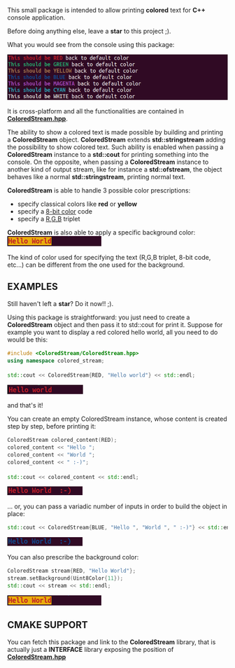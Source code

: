 This small package is intended to allow printing **colored** text for **C++** console application.

Before doing anything else, leave a **star** to this project ;).

What you would see from the console using this package:

![temp](pictures/Sample.png)

It is cross-platform and all the functionalities are contained in [**ColoredStream.hpp**](./src/ColoredStream/ColoredStream.hpp).

The ability to show a colored text is made possible by building and printing a **ColoredStream** object.
**ColoredStream** extends **std::stringstream** adding the possibility to show colored text.
Such ability is enabled when passing a **ColoredStream** instance to a **std::cout** for printing something into the console. On the opposite, when passing a **ColoredStream** instance to another kind of output stream, like for instance a **std::ofstream**, the object behaves like a normal **std::stringstream**, printing normal text.

**ColoredStream** is able to handle 3 possible color prescriptions:
 - specify classical colors like **red** or **yellow**
 - specify a [8-bit color](https://en.wikipedia.org/wiki/ANSI_escape_code) code 
 - specify a [R,G,B](https://en.wikipedia.org/wiki/ANSI_escape_code) triplet 

**ColoredStream** is also able to apply a specific background color:
![temp](pictures/part04.png)

The kind of color used for specifying the text (R,G,B triplet, 8-bit code, etc...) can be different from the one used for the background.

## EXAMPLES

Still haven't left a **star**? Do it now!! ;).

Using this package is straightforward: you just need to create a **ColoredStream** object and then pass it to std::cout for print it.
Suppose for example you want to display a red colored hello world, all you need to do would be this:

```cpp
#include <ColoredStream/ColoredStream.hpp>
using namespace colored_stream;

std::cout << ColoredStream{RED, "Hello world"} << std::endl;
```

![temp](pictures/part01.png)

and that's it!

You can create an empty ColoredStream instance, whose content is created step by step, before printing it:

```cpp
ColoredStream colored_content(RED);
colored_content << "Hello ";
colored_content << "World ";
colored_content << " :-)";

std::cout << colored_content << std::endl;
```

![temp](pictures/part02.png)

... or, you can pass a variadic number of inputs in order to build the object in place:

```cpp
std::cout << ColoredStream{BLUE, "Hello ", "World ", " :-)"} << std::endl;
```

![temp](pictures/part03.png)

You can also prescribe the background color:

```cpp
ColoredStream stream{RED, "Hello World"};
stream.setBackground(Uint8Color{11});
std::cout << stream << std::endl;
```

![temp](pictures/part04.png)

## CMAKE SUPPORT

You can fetch this package and link to the **ColoredStream** library, that is actually just a **INTERFACE** library exposing the position of [**ColoredStream.hpp**](./src/ColoredStream/ColoredStream.hpp)
